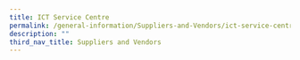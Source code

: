 ```yaml
---
title: ICT Service Centre
permalink: /general-information/Suppliers-and-Vendors/ict-service-centre/
description: ""
third_nav_title: Suppliers and Vendors
---
```


